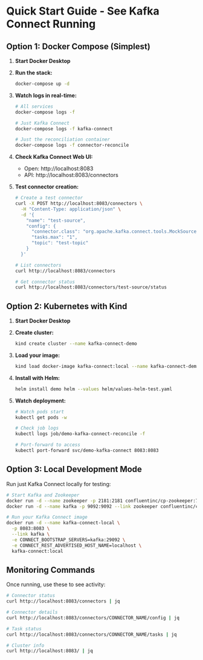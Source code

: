 # Quick Start Guide - See Kafka Connect Running

## Option 1: Docker Compose (Simplest)

1. **Start Docker Desktop**
2. **Run the stack:**
   ```bash
   docker-compose up -d
   ```

3. **Watch logs in real-time:**
   ```bash
   # All services
   docker-compose logs -f
   
   # Just Kafka Connect
   docker-compose logs -f kafka-connect
   
   # Just the reconciliation container
   docker-compose logs -f connector-reconcile
   ```

4. **Check Kafka Connect Web UI:**
   - Open: http://localhost:8083
   - API: http://localhost:8083/connectors

5. **Test connector creation:**
   ```bash
   # Create a test connector
   curl -X POST http://localhost:8083/connectors \
     -H "Content-Type: application/json" \
     -d '{
       "name": "test-source",
       "config": {
         "connector.class": "org.apache.kafka.connect.tools.MockSourceConnector",
         "tasks.max": "1",
         "topic": "test-topic"
       }
     }'
   
   # List connectors
   curl http://localhost:8083/connectors
   
   # Get connector status
   curl http://localhost:8083/connectors/test-source/status
   ```

## Option 2: Kubernetes with Kind

1. **Start Docker Desktop**
2. **Create cluster:**
   ```bash
   kind create cluster --name kafka-connect-demo
   ```

3. **Load your image:**
   ```bash
   kind load docker-image kafka-connect:local --name kafka-connect-demo
   ```

4. **Install with Helm:**
   ```bash
   helm install demo helm --values helm/values-helm-test.yaml
   ```

5. **Watch deployment:**
   ```bash
   # Watch pods start
   kubectl get pods -w
   
   # Check job logs
   kubectl logs job/demo-kafka-connect-reconcile -f
   
   # Port-forward to access
   kubectl port-forward svc/demo-kafka-connect 8083:8083
   ```

## Option 3: Local Development Mode

Run just Kafka Connect locally for testing:

```bash
# Start Kafka and Zookeeper
docker run -d --name zookeeper -p 2181:2181 confluentinc/cp-zookeeper:7.5.0
docker run -d --name kafka -p 9092:9092 --link zookeeper confluentinc/cp-kafka:7.5.0

# Run your Kafka Connect image
docker run -d --name kafka-connect-local \
  -p 8083:8083 \
  --link kafka \
  -e CONNECT_BOOTSTRAP_SERVERS=kafka:29092 \
  -e CONNECT_REST_ADVERTISED_HOST_NAME=localhost \
  kafka-connect:local
```

## Monitoring Commands

Once running, use these to see activity:

```bash
# Connector status
curl http://localhost:8083/connectors | jq

# Connector details
curl http://localhost:8083/connectors/CONNECTOR_NAME/config | jq

# Task status
curl http://localhost:8083/connectors/CONNECTOR_NAME/tasks | jq

# Cluster info
curl http://localhost:8083/ | jq
```